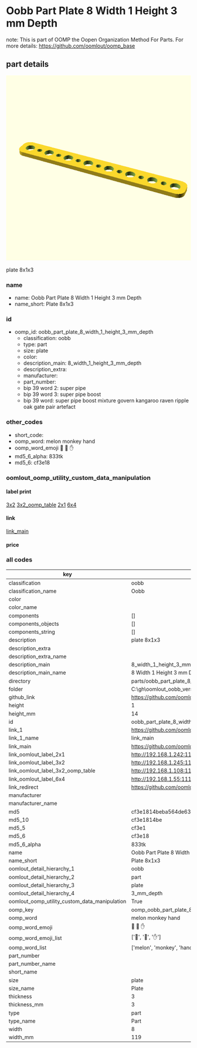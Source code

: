 # Oobb Part Plate 8 Width 1 Height 3 mm Depth  

note: This is part of OOMP the Oopen Organization Method For Parts. For more details: https://github.com/oomlout/oomp_base

##  part details
  

[![](3dpr.png)](3dpr.png)

plate 8x1x3



### name
* name: Oobb Part Plate 8 Width 1 Height 3 mm Depth
* name_short: Plate 8x1x3 
### id
* oomp_id: oobb_part_plate_8_width_1_height_3_mm_depth
  * classification: oobb
  * type: part
  * size: plate
  * color: 
  * description_main: 8_width_1_height_3_mm_depth
  * description_extra: 
  * manufacturer: 
  * part_number: 
  * bip 39 word 2: super pipe
  * bip 39 word 3: super pipe boost
  * bip 39 word: super pipe boost mixture govern kangaroo raven ripple oak gate pair artefact

### other_codes
* short_code: 
* oomp_word: melon monkey hand
* oomp_word_emoji :melon: :monkey: :hand:
* md5_6_alpha: 833tk
* md5_6: cf3e18






### oomlout_oomp_utility_custom_data_manipulation
#### label print
[3x2](http://192.168.1.245:1112/?label=oomp%20833tk)
[3x2_oomp_table](http://192.168.1.108:1112/?label=oomp%20833tk)
[2x1](http://192.168.1.242:1112/?label=oomp%20833tk)
[6x4](http://192.168.1.55:1112/?label=oomp%20833tk)    

#### link

[link_main](https://github.com/oomlout/oomlout_oobb_version_4_generated_parts/tree/main/navigation_oomp/oobb/part/plate/8_width_1_height_3_mm_depth/part)                              

#### price







### all codes 
| key | value |  
| --- | --- |  
| classification | oobb |  
| classification_name | Oobb |  
| color |  |  
| color_name |  |  
| components | [] |  
| components_objects | [] |  
| components_string | [] |  
| description | plate 8x1x3 |  
| description_extra |  |  
| description_extra_name |  |  
| description_main | 8_width_1_height_3_mm_depth |  
| description_main_name | 8 Width 1 Height 3 mm Depth |  
| directory | parts/oobb_part_plate_8_width_1_height_3_mm_depth |  
| folder | C:\gh\oomlout_oobb_version_4_generated_parts\parts\oobb_part_plate_8_width_1_height_3_mm_depth |  
| github_link | https://github.com/oomlout/oomlout_oomp_part_src/tree/main/parts/oobb_part_plate_8_width_1_height_3_mm_depth |  
| height | 1 |  
| height_mm | 14 |  
| id | oobb_part_plate_8_width_1_height_3_mm_depth |  
| link_1 | https://github.com/oomlout/oomlout_oobb_version_4_generated_parts/tree/main/navigation_oomp/oobb/part/plate/8_width_1_height_3_mm_depth/part |  
| link_1_name | link_main |  
| link_main | https://github.com/oomlout/oomlout_oobb_version_4_generated_parts/tree/main/navigation_oomp/oobb/part/plate/8_width_1_height_3_mm_depth/part |  
| link_oomlout_label_2x1 | http://192.168.1.242:1112/?label=oomp%20833tk |  
| link_oomlout_label_3x2 | http://192.168.1.245:1112/?label=oomp%20833tk |  
| link_oomlout_label_3x2_oomp_table | http://192.168.1.108:1112/?label=oomp%20833tk |  
| link_oomlout_label_6x4 | http://192.168.1.55:1112/?label=oomp%20833tk |  
| link_redirect | https://github.com/oomlout/oomlout_oobb_version_4_generated_parts/tree/main/parts/oobb_plate_08_01_03 |  
| manufacturer |  |  
| manufacturer_name |  |  
| md5 | cf3e1814beba564de63288e4336956cd |  
| md5_10 | cf3e1814be |  
| md5_5 | cf3e1 |  
| md5_6 | cf3e18 |  
| md5_6_alpha | 833tk |  
| name | Oobb Part Plate 8 Width 1 Height 3 mm Depth |  
| name_short | Plate 8x1x3  |  
| oomlout_detail_hierarchy_1 | oobb |  
| oomlout_detail_hierarchy_2 | part |  
| oomlout_detail_hierarchy_3 | plate |  
| oomlout_detail_hierarchy_4 | 3_mm_depth |  
| oomlout_oomp_utility_custom_data_manipulation | True |  
| oomp_key | oomp_oobb_part_plate_8_width_1_height_3_mm_depth |  
| oomp_word | melon monkey hand |  
| oomp_word_emoji | :melon: :monkey: :hand: |  
| oomp_word_emoji_list | [':melon:', ':monkey:', ':hand:'] |  
| oomp_word_list | ['melon', 'monkey', 'hand'] |  
| part_number |  |  
| part_number_name |  |  
| short_name |  |  
| size | plate |  
| size_name | Plate |  
| thickness | 3 |  
| thickness_mm | 3 |  
| type | part |  
| type_name | Part |  
| width | 8 |  
| width_mm | 119 |  
